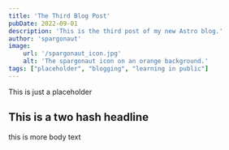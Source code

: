 ```yaml
---
title: 'The Third Blog Post'
pubDate: 2022-09-01
description: 'This is the third post of my new Astro blog.'
author: 'spargonaut'
image:
    url: '/spargonaut_icon.jpg'
    alt: 'The spargonaut icon on an orange background.'
tags: ["placeholder", "blogging", "learning in public"]
---
```


This is just a placeholder

## This is a two hash headline

this is more body text
